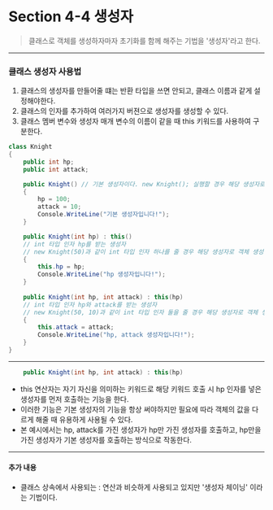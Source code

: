 # Section 4-4 생성자

> 클래스로 객체를 생성하자마자 초기화를 함께 해주는 기법을 '생성자'라고 한다.   

---
### 클래스 생성자 사용법
1. 클래스의 생성자를 만들어줄 떄는 반환 타입을 쓰면 안되고, 클래스 이름과 같게 설정해야한다.
2. 클래스의 인자를 추가하여 여러가지 버젼으로 생성자를 생성할 수 있다.
3. 클래스 멤버 변수와 생성자 매개 변수의 이름이 같을 때 this 키워드를 사용하여 구분한다.


```c# 
class Knight
{
    public int hp;
    public int attack;

    public Knight() // 기본 생성자이다. new Knight(); 실행할 경우 해당 생성자로 객체 생성
    {
        hp = 100;
        attack = 10;
        Console.WriteLine("기본 생성자입니다!"); 
    }

    public Knight(int hp) : this() 
    // int 타입 인자 hp를 받는 생성자
    // new Knight(50)과 같이 int 타입 인자 하나를 줄 경우 해당 생성자로 객체 생성
    {
        this.hp = hp;
        Console.WriteLine("hp 생성자입니다!");
    }
    
    public Knight(int hp, int attack) : this(hp)
    // int 타입 인자 hp와 attack를 받는 생성자
    // new Knight(50, 10)과 같이 int 타입 인자 둘을 줄 경우 해당 생성자로 객체 생성
    {
        this.attack = attack;
        Console.WriteLine("hp, attack 생성자입니다!");
    }
}

```
---
```c#
    public Knight(int hp, int attack) : this(hp)
```
- this 연산자는 자기 자신을 의미하는 키워드로 해당 키워드 호출 시 hp 인자를 넣은 생성자를 먼저 호출하는 기능을 한다.
- 이러한 기능은 기본 생성자의 기능을 항상 써야하지만 필요에 따라 객체의 값을 다르게 해줄 때 유용하게 사용될 수 있다.
- 본 예시에서는 hp, attack를 가진 생성자가 hp만 가진 생성자를 호출하고, hp만을 가진 생성자가 기본 생성자를 호출하는 방식으로 작동한다.
---
#### 추가 내용
- 클래스 상속에서 사용되는 : 연산과 비슷하게 사용되고 있지만 '생성자 체이닝' 이라는 기법이다.
